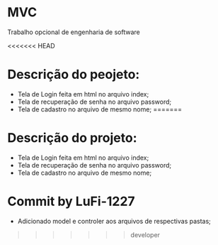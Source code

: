 # MVC
Trabalho opcional de engenharia de software

<<<<<<< HEAD
# Descrição do peojeto:
- Tela de Login feita em html no arquivo index;
- Tela de recuperação de senha no arquivo password;
- Tela de cadastro no arquivo de mesmo nome;
=======
# Descrição do projeto:
- Tela de Login feita em html no arquivo index;
- Tela de recuperação de senha no arquivo password;
- Tela de cadastro no arquivo de mesmo nome;

# Commit by LuFi-1227
- Adicionado model e controler aos arquivos de respectivas pastas;
>>>>>>> developer
